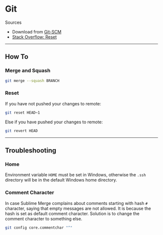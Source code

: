 # Git

Sources

* Download from [Git-SCM](https://git-scm.com/)
* [Stack Overflow: Reset](https://stackoverflow.com/questions/1611215/remove-a-git-commit-which-has-not-been-pushed)

---

## How To

### Merge and Squash

```bash
git merge --squash BRANCH
```

### Reset

If you have not pushed your changes to remote:

```bash
git reset HEAD~1
```

Else if you have pushed your changes to remote:

```bash
git revert HEAD
```

---

## Troubleshooting

### Home

Environment variable `HOME` must be set in Windows, otherwise the `.ssh`
directory will be in the default Windows home directory.

### Comment Character

In case Sublime Merge complains about comments starting with hash `#` character,
saying that empty messages are not allowed. It is because the hash is set as
default comment character. Solution is to change the comment character to
something else.

```bash
git config core.commentchar "^"
```
